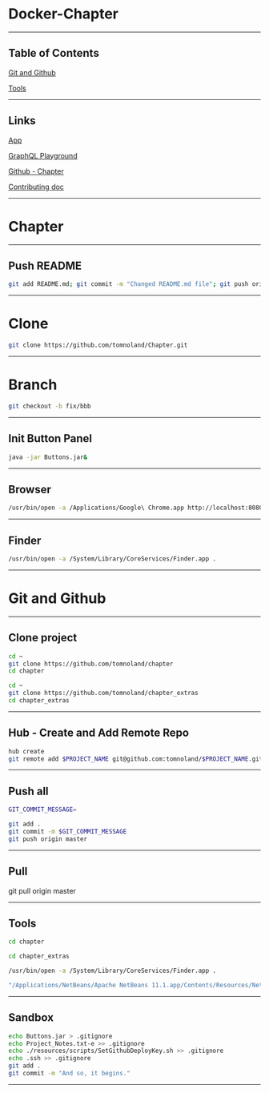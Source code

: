 # Docker-Chapter

---

## Table of Contents

[Git and Github](#git-and-github)

[Tools](#tools)

---

## Links

[App](http://localhost:3000/)

[GraphQL Playground](http://localhost:5000/graphql)

[Github - Chapter](https://github.com/freeCodeCamp/chapter)

[Contributing doc](https://github.com/freeCodeCamp/chapter/blob/master/CONTRIBUTING.md)

---

# Chapter

---

## Push README

```bash
git add README.md; git commit -m "Changed README.md file"; git push origin master

```

---

# Clone

```bash
git clone https://github.com/tomnoland/Chapter.git

```

---

# Branch

```bash
git checkout -b fix/bbb

```

---

## Init Button Panel

```bash
java -jar Buttons.jar&

```

---

## Browser

```bash
/usr/bin/open -a /Applications/Google\ Chrome.app http://localhost:8080/

```

---

## Finder

```bash
/usr/bin/open -a /System/Library/CoreServices/Finder.app .

```


---

# Git and Github

---

## Clone project

```bash
cd ~
git clone https://github.com/tomnoland/chapter
cd chapter

```

```bash
cd ~
git clone https://github.com/tomnoland/chapter_extras
cd chapter_extras

```
---

## Hub - Create and Add Remote Repo

```bash
hub create
git remote add $PROJECT_NAME git@github.com:tomnoland/$PROJECT_NAME.git

```

---

## Push all

```bash
GIT_COMMIT_MESSAGE=

```

```bash
git add .
git commit -m $GIT_COMMIT_MESSAGE
git push origin master

```

---

## Pull

git pull origin master

---

## Tools


```bash
cd chapter

```

```bash
cd chapter_extras

```

```bash
/usr/bin/open -a /System/Library/CoreServices/Finder.app .

```

```bash
"/Applications/NetBeans/Apache NetBeans 11.1.app/Contents/Resources/NetBeans/bin/netbeans" README.md

```

---

## Sandbox


```bash
echo Buttons.jar > .gitignore
echo Project_Notes.txt-e >> .gitignore
echo ./resources/scripts/SetGithubDeployKey.sh >> .gitignore
echo .ssh >> .gitignore
git add .
git commit -m "And so, it begins."

```
---
